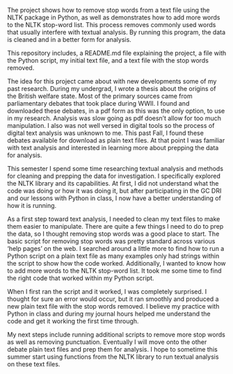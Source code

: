 
The project shows how to remove stop words from a text file using the NLTK package in Python, as well as demonstrates how to add more words to the NLTK stop-word list. This process removes commonly used words that usually interfere with textual analysis. By running this program, the data is cleaned and in a better form for analysis. 

This repository includes, a README.md file explaining the project, a file with the Python script, my initial text file, and a text file with the stop words removed.

The idea for this project came about with new developments some of my past research. During my undergrad, I wrote a thesis about the origins of the British welfare state. Most of the primary sources came from parliamentary debates that took place during WWII. I found and downloaded these debates, in a pdf form as this was the only option, to use in my research. Analysis was slow going as pdf doesn’t allow for too much manipulation. I also was not well versed in digital tools so the process of digital text analysis was unknown to me. This past Fall, I found these debates available for download as plain text files. At that point I was familiar with text analysis and interested in learning more about prepping the data for analysis. 

This semester I spend some time researching textual analysis and methods for cleaning and prepping the data for investigation. I specifically explored the NLTK library and its capabilities. At first, I did not understand what the code was doing or how it was doing it, but after participating in the GC DRI and our lessons with Python in class, I now have a better understanding of how it is running. 

As a first step toward text analysis, I needed to clean my text files to make them easier to manipulate. There are quite a few things I need to do to prep the data, so I thought removing stop words was a good place to start. The basic script for removing stop words was pretty standard across various ‘help pages’ on the web. I searched around a little more to find how to run a Python script on a plain text file as many examples only had strings within the script to show how the code worked. Additionally, I wanted to know how to add more words to the NLTK stop-word list. It took me some time to find the right code that worked within my Python script. 

When I first ran the script and it worked, I was completely surprised. I thought for sure an error would occur, but it ran smoothly and produced a new plain text file with the stop words removed. I believe my practice with Python in class and during my journal hours helped me understand the code and get it working the first time through. 

My next steps include running additional scripts to remove more stop words as well as removing punctuation. Eventually I will move onto the other debate plain text files and prep them for analysis. I hope to sometime this summer start using functions from the NLTK library to run textual analysis on these text files.


